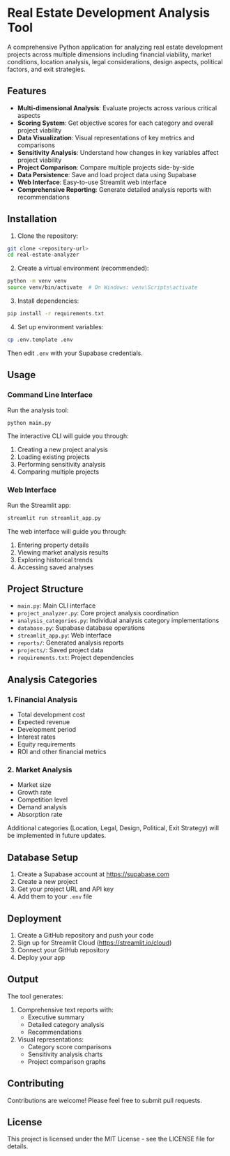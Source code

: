 # Real Estate Development Analysis Tool

A comprehensive Python application for analyzing real estate development projects across multiple dimensions including financial viability, market conditions, location analysis, legal considerations, design aspects, political factors, and exit strategies.

## Features

- **Multi-dimensional Analysis**: Evaluate projects across various critical aspects
- **Scoring System**: Get objective scores for each category and overall project viability
- **Data Visualization**: Visual representations of key metrics and comparisons
- **Sensitivity Analysis**: Understand how changes in key variables affect project viability
- **Project Comparison**: Compare multiple projects side-by-side
- **Data Persistence**: Save and load project data using Supabase
- **Web Interface**: Easy-to-use Streamlit web interface
- **Comprehensive Reporting**: Generate detailed analysis reports with recommendations

## Installation

1. Clone the repository:
```bash
git clone <repository-url>
cd real-estate-analyzer
```

2. Create a virtual environment (recommended):
```bash
python -m venv venv
source venv/bin/activate  # On Windows: venv\Scripts\activate
```

3. Install dependencies:
```bash
pip install -r requirements.txt
```

4. Set up environment variables:
```bash
cp .env.template .env
```
Then edit `.env` with your Supabase credentials.

## Usage

### Command Line Interface
Run the analysis tool:
```bash
python main.py
```

The interactive CLI will guide you through:
1. Creating a new project analysis
2. Loading existing projects
3. Performing sensitivity analysis
4. Comparing multiple projects

### Web Interface
Run the Streamlit app:
```bash
streamlit run streamlit_app.py
```

The web interface will guide you through:
1. Entering property details
2. Viewing market analysis results
3. Exploring historical trends
4. Accessing saved analyses

## Project Structure

- `main.py`: Main CLI interface
- `project_analyzer.py`: Core project analysis coordination
- `analysis_categories.py`: Individual analysis category implementations
- `database.py`: Supabase database operations
- `streamlit_app.py`: Web interface
- `reports/`: Generated analysis reports
- `projects/`: Saved project data
- `requirements.txt`: Project dependencies

## Analysis Categories

### 1. Financial Analysis
- Total development cost
- Expected revenue
- Development period
- Interest rates
- Equity requirements
- ROI and other financial metrics

### 2. Market Analysis
- Market size
- Growth rate
- Competition level
- Demand analysis
- Absorption rate

Additional categories (Location, Legal, Design, Political, Exit Strategy) will be implemented in future updates.

## Database Setup

1. Create a Supabase account at https://supabase.com
2. Create a new project
3. Get your project URL and API key
4. Add them to your `.env` file

## Deployment

1. Create a GitHub repository and push your code
2. Sign up for Streamlit Cloud (https://streamlit.io/cloud)
3. Connect your GitHub repository
4. Deploy your app

## Output

The tool generates:
1. Comprehensive text reports with:
   - Executive summary
   - Detailed category analysis
   - Recommendations
2. Visual representations:
   - Category score comparisons
   - Sensitivity analysis charts
   - Project comparison graphs

## Contributing

Contributions are welcome! Please feel free to submit pull requests.

## License

This project is licensed under the MIT License - see the LICENSE file for details.

